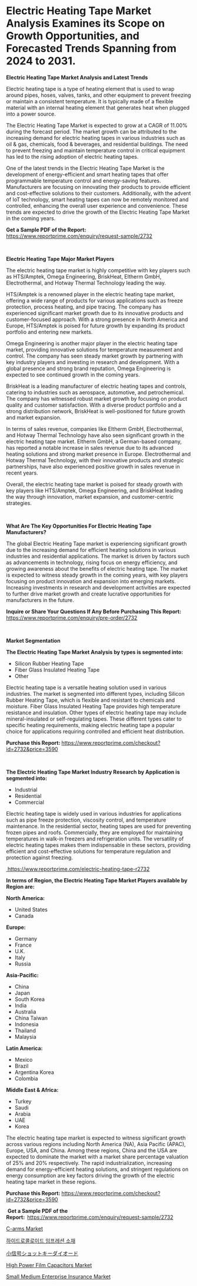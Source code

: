 <p><h1>Electric Heating Tape Market Analysis Examines its Scope on Growth Opportunities, and Forecasted Trends Spanning from 2024 to 2031.</h1></p><p><strong>Electric Heating Tape Market Analysis and Latest Trends</strong></p>
<p><p>Electric heating tape is a type of heating element that is used to wrap around pipes, hoses, valves, tanks, and other equipment to prevent freezing or maintain a consistent temperature. It is typically made of a flexible material with an internal heating element that generates heat when plugged into a power source.</p><p>The Electric Heating Tape Market is expected to grow at a CAGR of 11.00% during the forecast period. The market growth can be attributed to the increasing demand for electric heating tapes in various industries such as oil & gas, chemicals, food & beverages, and residential buildings. The need to prevent freezing and maintain temperature control in critical equipment has led to the rising adoption of electric heating tapes.</p><p>One of the latest trends in the Electric Heating Tape Market is the development of energy-efficient and smart heating tapes that offer programmable temperature control and energy-saving features. Manufacturers are focusing on innovating their products to provide efficient and cost-effective solutions to their customers. Additionally, with the advent of IoT technology, smart heating tapes can now be remotely monitored and controlled, enhancing the overall user experience and convenience. These trends are expected to drive the growth of the Electric Heating Tape Market in the coming years.</p></p>
<p><strong>Get a Sample PDF of the Report:&nbsp;</strong> <a href="https://www.reportprime.com/enquiry/request-sample/2732">https://www.reportprime.com/enquiry/request-sample/2732</a></p>
<p>&nbsp;</p>
<p><strong>Electric Heating Tape Major Market Players</strong></p>
<p><p>The electric heating tape market is highly competitive with key players such as HTS/Amptek, Omega Engineering, BriskHeat, Eltherm GmbH, Electrothermal, and Hotway Thermal Technology leading the way. </p><p>HTS/Amptek is a renowned player in the electric heating tape market, offering a wide range of products for various applications such as freeze protection, process heating, and pipe tracing. The company has experienced significant market growth due to its innovative products and customer-focused approach. With a strong presence in North America and Europe, HTS/Amptek is poised for future growth by expanding its product portfolio and entering new markets.</p><p>Omega Engineering is another major player in the electric heating tape market, providing innovative solutions for temperature measurement and control. The company has seen steady market growth by partnering with key industry players and investing in research and development. With a global presence and strong brand reputation, Omega Engineering is expected to see continued growth in the coming years.</p><p>BriskHeat is a leading manufacturer of electric heating tapes and controls, catering to industries such as aerospace, automotive, and petrochemical. The company has witnessed robust market growth by focusing on product quality and customer satisfaction. With a diverse product portfolio and a strong distribution network, BriskHeat is well-positioned for future growth and market expansion.</p><p>In terms of sales revenue, companies like Eltherm GmbH, Electrothermal, and Hotway Thermal Technology have also seen significant growth in the electric heating tape market. Eltherm GmbH, a German-based company, has reported a notable increase in sales revenue due to its advanced heating solutions and strong market presence in Europe. Electrothermal and Hotway Thermal Technology, with their innovative products and strategic partnerships, have also experienced positive growth in sales revenue in recent years. </p><p>Overall, the electric heating tape market is poised for steady growth with key players like HTS/Amptek, Omega Engineering, and BriskHeat leading the way through innovation, market expansion, and customer-centric strategies.</p></p>
<p>&nbsp;</p>
<p><strong>What Are The Key Opportunities For Electric Heating Tape Manufacturers?</strong></p>
<p><p>The global Electric Heating Tape market is experiencing significant growth due to the increasing demand for efficient heating solutions in various industries and residential applications. The market is driven by factors such as advancements in technology, rising focus on energy efficiency, and growing awareness about the benefits of electric heating tape. The market is expected to witness steady growth in the coming years, with key players focusing on product innovation and expansion into emerging markets. Increasing investments in research and development activities are expected to further drive market growth and create lucrative opportunities for manufacturers in the future.</p></p>
<p><strong>Inquire or Share Your Questions If Any Before Purchasing This Report:</strong> <a href="https://www.reportprime.com/enquiry/pre-order/2732">https://www.reportprime.com/enquiry/pre-order/2732</a></p>
<p>&nbsp;</p>
<p><strong>Market Segmentation</strong></p>
<p><strong>The Electric Heating Tape Market Analysis by types is segmented into:</strong></p>
<p><ul><li>Silicon Rubber Heating Tape</li><li>Fiber Glass Insulated Heating Tape</li><li>Other</li></ul></p>
<p><p>Electric heating tape is a versatile heating solution used in various industries. The market is segmented into different types, including Silicon Rubber Heating Tape, which is flexible and resistant to chemicals and moisture. Fiber Glass Insulated Heating Tape provides high temperature resistance and insulation. Other types of electric heating tape may include mineral-insulated or self-regulating tapes. These different types cater to specific heating requirements, making electric heating tape a popular choice for applications requiring controlled and efficient heat distribution.</p></p>
<p><strong>Purchase this Report:&nbsp;</strong><a href="https://www.reportprime.com/checkout?id=2732&price=3590">https://www.reportprime.com/checkout?id=2732&price=3590</a></p>
<p>&nbsp;</p>
<p><strong>The Electric Heating Tape Market Industry Research by Application is segmented into:</strong></p>
<p><ul><li>Industrial</li><li>Residential</li><li>Commercial</li></ul></p>
<p><p>Electric heating tape is widely used in various industries for applications such as pipe freeze protection, viscosity control, and temperature maintenance. In the residential sector, heating tapes are used for preventing frozen pipes and roofs. Commercially, they are employed for maintaining temperatures in walk-in freezers and refrigeration units. The versatility of electric heating tapes makes them indispensable in these sectors, providing efficient and cost-effective solutions for temperature regulation and protection against freezing.</p></p>
<p><a href="https://www.reportprime.com/electric-heating-tape-r2732">&nbsp;https://www.reportprime.com/electric-heating-tape-r2732</a></p>
<p><strong>In terms of Region, the Electric Heating Tape Market Players available by Region are:</strong></p>
<p>
    <p> <strong> North America: </strong>
        <ul>
            <li>United States</li>
            <li>Canada</li>
        </ul>
        </p> 
    <p> <strong> Europe: </strong>
        <ul>
            <li>Germany</li>
            <li>France</li>
            <li>U.K.</li>
            <li>Italy</li>
            <li>Russia</li>
        </ul>
        </p> 
    <p> <strong> Asia-Pacific: </strong>
        <ul>
            <li>China</li>
            <li>Japan</li>
            <li>South Korea</li>
            <li>India</li>
            <li>Australia</li>
            <li>China Taiwan</li>
            <li>Indonesia</li>
            <li>Thailand</li>
            <li>Malaysia</li>
        </ul>
        </p> 
    <p> <strong> Latin America: </strong>
        <ul>
            <li>Mexico</li>
            <li>Brazil</li>
            <li>Argentina Korea</li>
            <li>Colombia</li>
        </ul>
        </p> 
    <p> <strong> Middle East & Africa: </strong>
        <ul>
            <li>Turkey</li>
            <li>Saudi</li>
            <li>Arabia</li>
            <li>UAE</li>
            <li>Korea</li>
        </ul>
    </p>
    </p>
<p><p>The electric heating tape market is expected to witness significant growth across various regions including North America (NA), Asia Pacific (APAC), Europe, USA, and China. Among these regions, China and the USA are expected to dominate the market with a market share percentage valuation of 25% and 20% respectively. The rapid industrialization, increasing demand for energy-efficient heating solutions, and stringent regulations on energy consumption are key factors driving the growth of the electric heating tape market in these regions.</p></p>
<p><strong>Purchase this Report: </strong><a href="https://www.reportprime.com/checkout?id=2732&price=3590">https://www.reportprime.com/checkout?id=2732&price=3590</a></p>
<p>&nbsp;<strong>Get a Sample PDF of the Report:&nbsp;&nbsp;</strong><a href="https://www.reportprime.com/enquiry/request-sample/2732">https://www.reportprime.com/enquiry/request-sample/2732</a></p>
<p><strong></strong></p>
<p><p><a href="https://medium.com/@rizalfadhilah131_47177/c-arms-market-share-and-new-trends-analysis-by-its-type-application-end-use-and-forecast-for-c566c0e7be80">C-arms Market</a></p><p><a href="https://medium.com/@alaminn729_37362/%EA%B8%80%EB%A1%9C%EB%B2%8C-%ED%95%98%EC%9D%B4%EB%93%9C%EB%A1%9C%EC%BD%9C%EB%A1%9C%EC%9D%B4%EB%93%9C-%EC%9D%B8%EC%83%81-%EC%9E%AC%EB%A3%8C-%EC%8B%9C%EC%9E%A5-%EB%8F%99%ED%96%A5-%EC%84%B1%EC%9E%A5-%EA%B8%B0%ED%9A%8C-%EB%B0%8F-%EB%8F%84%EC%A0%84-%EC%98%88%EC%B8%A1-2024%EB%85%84%EB%B6%80%ED%84%B0-2031%EB%85%84%EA%B9%8C%EC%A7%80-46220bda5637">하이드로콜로이드 임프레션 소재</a></p><p><a href="https://github.com/tanyaali3/Market-Research-Report-List-2/blob/main/452420726719.md">小信号ショットキーダイオード</a></p><p><a href="https://github.com/cameroneffertz/Market-Research-Report-List-2/blob/main/high-power-film-capacitors-market.md">High Power Film Capacitors Market</a></p><p><a href="https://www.linkedin.com/pulse/small-medium-enterprise-insurance-market-trends-analysis-opportunities-ett6e">Small Medium Enterprise Insurance Market</a></p></p>